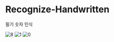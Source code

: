 # Recognize-Handwritten

필기 숫자 인식

![8](https://user-images.githubusercontent.com/121844221/213350677-31e1a854-6c90-4159-b3ac-7222c34fdbf8.jpg)
![1](https://user-images.githubusercontent.com/121844221/213350680-b67aefd9-1f31-4a0b-baf8-90be0494ed2a.jpg)
![0](https://user-images.githubusercontent.com/121844221/213350681-a033d8fa-4a4e-4e58-8fcc-5a7400745c56.jpg)
